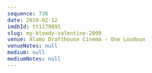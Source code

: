 ```yaml
---
sequence: 736
date: 2019-02-12
imdbId: tt1179891
slug: my-bloody-valentine-2009
venue: Alamo Drafthouse Cinema - One Loudoun
venueNotes: null
medium: null
mediumNotes: null
---
```

